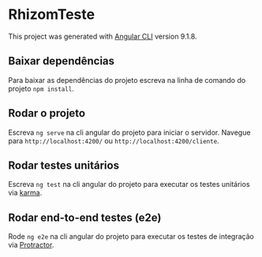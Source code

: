 # RhizomTeste

This project was generated with [Angular CLI](https://github.com/angular/angular-cli) version 9.1.8.

## Baixar dependências

Para baixar as dependências do projeto escreva na linha de comando do projeto `npm install`.

## Rodar o projeto

Escreva `ng serve` na cli angular do projeto para iniciar o servidor. Navegue para `http://localhost:4200/` ou `http://localhost:4200/cliente`.

## Rodar testes unitários

Escreva `ng test` na cli angular do projeto para executar os testes unitários via [karma](https://karma-runner.github.io).

## Rodar end-to-end testes (e2e)

Rode `ng e2e` na cli angular do projeto para executar os testes de integração via [Protractor](http://www.protractortest.org/).
